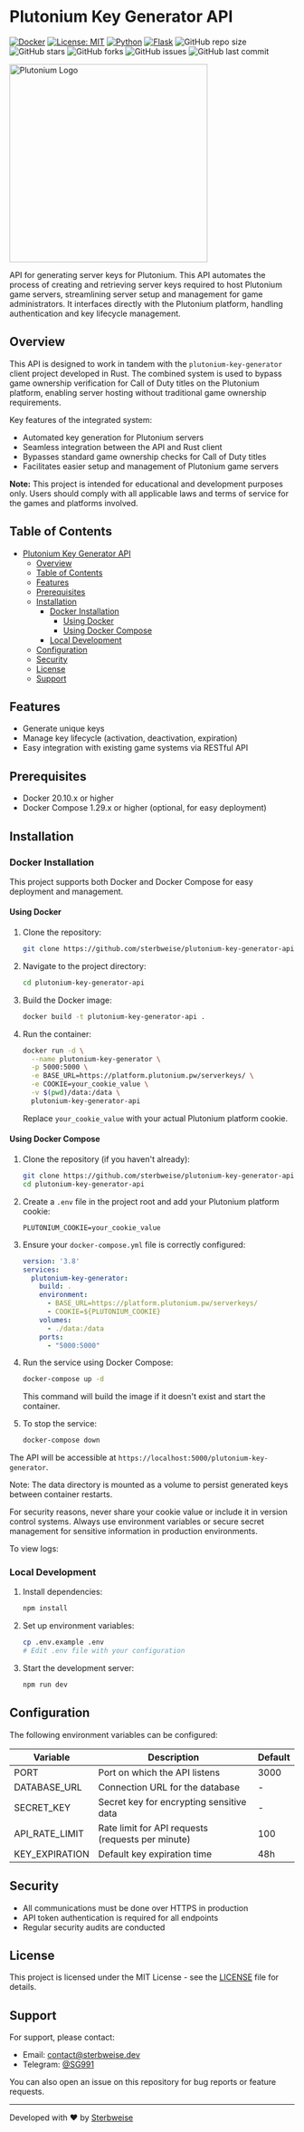# Plutonium Key Generator API

[![Docker](https://img.shields.io/docker/v/yourusername/plutonium-key-generator-api?label=Docker&logo=docker)](https://hub.docker.com/r/Sterbweise/plutonium-key-generator-api)
[![License: MIT](https://img.shields.io/badge/License-MIT-yellow.svg)](https://opensource.org/licenses/MIT)
[![Python](https://img.shields.io/badge/Python-3.9%2B-blue?logo=python)](https://www.python.org/)
[![Flask](https://img.shields.io/badge/Flask-2.3.2-000000?logo=flask)](https://flask.palletsprojects.com/)
![GitHub repo size](https://img.shields.io/github/repo-size/Sterbweise/plutonium-key-generator-api)
![GitHub stars](https://img.shields.io/github/stars/Sterbweise/plutonium-key-generator-api)
![GitHub forks](https://img.shields.io/github/forks/Sterbweise/plutonium-key-generator-api)
![GitHub issues](https://img.shields.io/github/issues/Sterbweise/plutonium-key-generator-api)
![GitHub last commit](https://img.shields.io/github/last-commit/Sterbweise/plutonium-key-generator-api)

<img src="https://imgur.com/bBrx8Hf.png" alt="Plutonium Logo" width="350"/>

API for generating server keys for Plutonium. This API automates the process of creating and retrieving server keys required to host Plutonium game servers, streamlining server setup and management for game administrators. It interfaces directly with the Plutonium platform, handling authentication and key lifecycle management.

## Overview

This API is designed to work in tandem with the `plutonium-key-generator` client project developed in Rust. The combined system is used to bypass game ownership verification for Call of Duty titles on the Plutonium platform, enabling server hosting without traditional game ownership requirements.

Key features of the integrated system:

- Automated key generation for Plutonium servers
- Seamless integration between the API and Rust client
- Bypasses standard game ownership checks for Call of Duty titles
- Facilitates easier setup and management of Plutonium game servers

**Note:** This project is intended for educational and development purposes only. Users should comply with all applicable laws and terms of service for the games and platforms involved.


## Table of Contents

- [Plutonium Key Generator API](#plutonium-key-generator-api)
  - [Overview](#overview)
  - [Table of Contents](#table-of-contents)
  - [Features](#features)
  - [Prerequisites](#prerequisites)
  - [Installation](#installation)
    - [Docker Installation](#docker-installation)
      - [Using Docker](#using-docker)
      - [Using Docker Compose](#using-docker-compose)
    - [Local Development](#local-development)
  - [Configuration](#configuration)
  - [Security](#security)
  - [License](#license)
  - [Support](#support)

## Features

- Generate unique keys
- Manage key lifecycle (activation, deactivation, expiration)
- Easy integration with existing game systems via RESTful API

## Prerequisites

- Docker 20.10.x or higher
- Docker Compose 1.29.x or higher (optional, for easy deployment)

## Installation

### Docker Installation

This project supports both Docker and Docker Compose for easy deployment and management.

#### Using Docker

1. Clone the repository:
   ```bash
   git clone https://github.com/sterbweise/plutonium-key-generator-api.git
   ```

2. Navigate to the project directory:
   ```bash
   cd plutonium-key-generator-api
   ```

3. Build the Docker image:
   ```bash
   docker build -t plutonium-key-generator-api .
   ```

4. Run the container:
   ```bash
   docker run -d \
     --name plutonium-key-generator \
     -p 5000:5000 \
     -e BASE_URL=https://platform.plutonium.pw/serverkeys/ \
     -e COOKIE=your_cookie_value \
     -v $(pwd)/data:/data \
     plutonium-key-generator-api
   ```

   Replace `your_cookie_value` with your actual Plutonium platform cookie.

#### Using Docker Compose

1. Clone the repository (if you haven't already):
   ```bash
   git clone https://github.com/sterbweise/plutonium-key-generator-api.git
   cd plutonium-key-generator-api
   ```

2. Create a `.env` file in the project root and add your Plutonium platform cookie:
   ```
   PLUTONIUM_COOKIE=your_cookie_value
   ```

3. Ensure your `docker-compose.yml` file is correctly configured:
   ```yaml
   version: '3.8'
   services:
     plutonium-key-generator:
       build: .
       environment:
         - BASE_URL=https://platform.plutonium.pw/serverkeys/
         - COOKIE=${PLUTONIUM_COOKIE}
       volumes:
         - ./data:/data
       ports:
         - "5000:5000"
   ```

4. Run the service using Docker Compose:
   ```bash
   docker-compose up -d
   ```

   This command will build the image if it doesn't exist and start the container.

5. To stop the service:
   ```bash
   docker-compose down
   ```

The API will be accessible at `https://localhost:5000/plutonium-key-generator`.

Note: The data directory is mounted as a volume to persist generated keys between container restarts.

For security reasons, never share your cookie value or include it in version control systems. Always use environment variables or secure secret management for sensitive information in production environments.

To view logs:

### Local Development

1. Install dependencies:
   ```bash
   npm install
   ```

2. Set up environment variables:
   ```bash
   cp .env.example .env
   # Edit .env file with your configuration
   ```

3. Start the development server:
   ```bash
   npm run dev
   ```

## Configuration

The following environment variables can be configured:

| Variable | Description | Default |
|----------|-------------|---------|
| PORT | Port on which the API listens | 3000 |
| DATABASE_URL | Connection URL for the database | - |
| SECRET_KEY | Secret key for encrypting sensitive data | - |
| API_RATE_LIMIT | Rate limit for API requests (requests per minute) | 100 |
| KEY_EXPIRATION | Default key expiration time | 48h |

## Security

- All communications must be done over HTTPS in production
- API token authentication is required for all endpoints
- Regular security audits are conducted

## License

This project is licensed under the MIT License - see the [LICENSE](LICENSE) file for details.

## Support

For support, please contact:

- Email: [contact@sterbweise.dev](mailto:contact@sterbweise.dev)
- Telegram: [@SG991](https://t.me/SG991)

You can also open an issue on this repository for bug reports or feature requests.

---

Developed with ❤️ by [Sterbweise](https://github.com/Sterbweise)